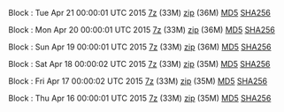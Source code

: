 Block : Tue Apr 21 00:00:01 UTC 2015 [7z](https://transfer.sh/CfKCi/bootstrap.dat.20150421.7z) (33M) [zip](https://transfer.sh/nDdCr/bootstrap.dat.20150421.zip) (36M) [MD5](https://transfer.sh/FJkGA/md5.txt) [SHA256](https://transfer.sh/Biilc/sha256.txt)

Block : Mon Apr 20 00:00:01 UTC 2015 [7z](https://transfer.sh/vIpya/bootstrap.dat.20150420.7z) (33M) [zip](https://transfer.sh/10OJPr/bootstrap.dat.20150420.zip) (36M) [MD5](https://transfer.sh/lqJuQ/md5.txt) [SHA256](https://transfer.sh/aGCzL/sha256.txt)

Block : Sun Apr 19 00:00:01 UTC 2015 [7z](https://transfer.sh/17YjuF/bootstrap.dat.20150419.7z) (33M) [zip](https://transfer.sh/vpmDq/bootstrap.dat.20150419.zip) (36M) [MD5](https://transfer.sh/18H1RF/md5.txt) [SHA256](https://transfer.sh/Q4icf/sha256.txt)

Block : Sat Apr 18 00:00:02 UTC 2015 [7z](https://transfer.sh/bq6ze/bootstrap.dat.20150418.7z) (33M) [zip](https://transfer.sh/1g9Mp5/bootstrap.dat.20150418.zip) (35M) [MD5](https://transfer.sh/1cFu0g/md5.txt) [SHA256](https://transfer.sh/mZv8O/sha256.txt)

Block : Fri Apr 17 00:00:02 UTC 2015 [7z](https://transfer.sh/MT5aL/bootstrap.dat.20150417.7z) (33M) [zip](https://transfer.sh/Rz6Ka/bootstrap.dat.20150417.zip) (35M) [MD5](https://transfer.sh/xAiHm/md5.txt) [SHA256](https://transfer.sh/qhJPE/sha256.txt)

Block : Thu Apr 16 00:00:01 UTC 2015 [7z](https://transfer.sh/GpHsJ/bootstrap.dat.20150416.7z) (33M) [zip](https://transfer.sh/rh31q/bootstrap.dat.20150416.zip) (35M) [MD5](https://transfer.sh/1aABfi/md5.txt) [SHA256](https://transfer.sh/qcDCs/sha256.txt)
